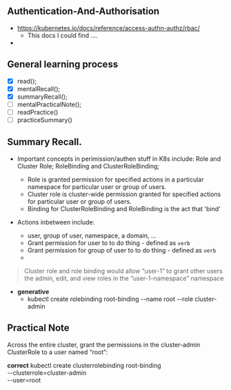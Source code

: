 ## Authentication-And-Authorisation
- https://kubernetes.io/docs/reference/access-authn-authz/rbac/
    - This docs I could find .... 
- 

## General learning process 
 - [x] read();
 - [x] mentalRecall();
 - [x] summaryRecall();
 - [ ] mentalPracticalNote();
 - [ ] readPractice() 
 - [ ] practiceSummary() 

## Summary Recall.
 - Important concepts in perimission/authen stuff in K8s include: Role and Cluster Role; RoleBinding and ClusterRoleBinding;
    - Role is granted permission for specified actions in a particular namespace for particular user or group of users.
    - Cluster role is cluster-wide permission granted for specified actions for particular user or group of users.
    - Binding for ClusterRoleBinding and RoleBinding is the act that 'bind' 
 
 - Actions inbetween include:
    - user, group of user, namespace, a domain, ...
    - Grant permission for user to to do thing - defined as `verb`  
    - Grant permission for group of user to to do thing - defined as `verb`
    - 

> Cluster role and role binding would allow “user-1” to grant other users the admin, edit, and view roles in the “user-1-namespace” namespace

- **generative**
    - kubectl create rolebinding root-binding --name root --role cluster-admin

## Practical Note
Across the entire cluster, 
grant the permissions in the cluster-admin 
ClusterRole to a user named “root”:


**correct**
kubectl create clusterrolebinding root-binding \
--clusterrole=cluster-admin \
--user=root
